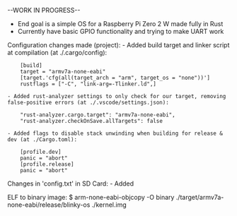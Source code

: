 --WORK IN PROGRESS--
 - End goal is a simple OS for a Raspberry Pi Zero 2 W made fully in Rust
 - Currently have basic GPIO functionality and trying to make UART work

Configuration changes made (project):
    - Added build target and linker script at compilation (at ./.cargo/config):
        
        [build]
        target = "armv7a-none-eabi"
        [target.'cfg(all(target_arch = "arm", target_os = "none"))']
        rustflags = ["-C", "link-arg=-Tlinker.ld",]
    
    - Added rust-analyzer settings to only check for our target, removing false-positive errors (at ./.vscode/settings.json):
        
        "rust-analyzer.cargo.target": "armv7a-none-eabi",
        "rust-analyzer.checkOnSave.allTargets": false
    
    - Added flags to disable stack unwinding when building for release & dev (at ./Cargo.toml):
        
        [profile.dev]
        panic = "abort"
        [profile.release]
        panic = "abort"

Changes in 'config.txt' in SD Card:
    - Added 

ELF to binary image:
    $ arm-none-eabi-objcopy -O binary ./target/armv7a-none-eabi/release/blinky-os ./kernel.img